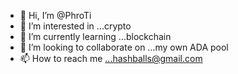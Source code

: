 - 👋 Hi, I’m @PhroTi
- 👀 I’m interested in ...crypto
- 🌱 I’m currently learning ...blockchain
- 💞️ I’m looking to collaborate on ...my own ADA pool
- 📫 How to reach me ...hashballs@gmail.com

<!---
PhroTi/PhroTi is a ✨ special ✨ repository because its `README.md` (this file) appears on your GitHub profile.
You can click the Preview link to take a look at your changes.
--->

